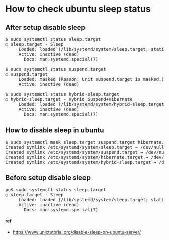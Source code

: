 # How to check ubuntu sleep status

## After setup disable sleep 
<pre>
$ sudo systemctl status sleep.target
○ sleep.target - Sleep
     Loaded: loaded (/lib/systemd/system/sleep.target; static)
     Active: inactive (dead)
       Docs: man:systemd.special(7)
     
$ sudo systemctl status suspend.target
○ suspend.target
     Loaded: masked (Reason: Unit suspend.target is masked.)
     Active: inactive (dead)
     
$ sudo systemctl status hybrid-sleep.target
○ hybrid-sleep.target - Hybrid Suspend+Hibernate
     Loaded: loaded (/lib/systemd/system/hybrid-sleep.target; static)
     Active: inactive (dead)
       Docs: man:systemd.special(7)
</pre>

## How to disable sleep in ubuntu

<pre>
$ sudo systemctl mask sleep.target suspend.target hibernate.target hybrid-sleep.target
Created symlink /etc/systemd/system/sleep.target → /dev/null.
Created symlink /etc/systemd/system/suspend.target → /dev/null.
Created symlink /etc/systemd/system/hibernate.target → /dev/null.
Created symlink /etc/systemd/system/hybrid-sleep.target → /dev/null.
</pre>

## Before setup disable sleep
<pre>
pu$ sudo systemctl status sleep.target
○ sleep.target - Sleep
     Loaded: loaded (/lib/systemd/system/sleep.target; static)
     Active: inactive (dead)
       Docs: man:systemd.special(7)
</pre>


#### ref
- https://www.unixtutorial.org/disable-sleep-on-ubuntu-server/
